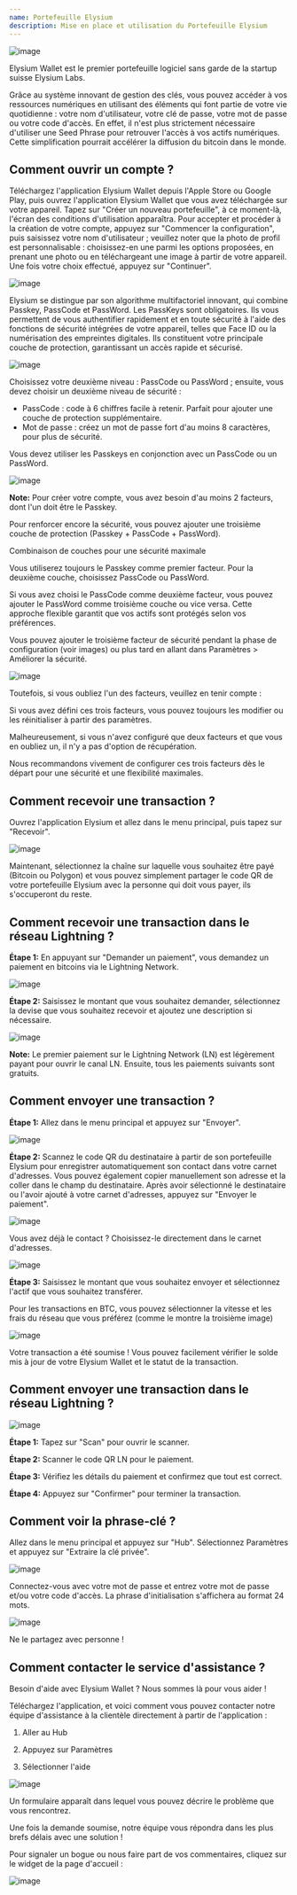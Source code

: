```yaml
---
name: Portefeuille Elysium
description: Mise en place et utilisation du Portefeuille Elysium
---
```

![image](assets/cover.webp)

Elysium Wallet est le premier portefeuille logiciel sans garde de la startup suisse Elysium Labs.

Grâce au système innovant de gestion des clés, vous pouvez accéder à vos ressources numériques en utilisant des éléments qui font partie de votre vie quotidienne : votre nom d'utilisateur, votre clé de passe, votre mot de passe ou votre code d'accès. En effet, il n'est plus strictement nécessaire d'utiliser une Seed Phrase pour retrouver l'accès à vos actifs numériques. Cette simplification pourrait accélérer la diffusion du bitcoin dans le monde.

## Comment ouvrir un compte ?

Téléchargez l'application Elysium Wallet depuis l'Apple Store ou Google Play, puis ouvrez l'application Elysium Wallet que vous avez téléchargée sur votre appareil. Tapez sur "Créer un nouveau portefeuille", à ce moment-là, l'écran des conditions d'utilisation apparaîtra. Pour accepter et procéder à la création de votre compte, appuyez sur "Commencer la configuration", puis saisissez votre nom d'utilisateur ; veuillez noter que la photo de profil est personnalisable : choisissez-en une parmi les options proposées, en prenant une photo ou en téléchargeant une image à partir de votre appareil. Une fois votre choix effectué, appuyez sur "Continuer".

![image](assets/en/02.webp)

Elysium se distingue par son algorithme multifactoriel innovant, qui combine Passkey, PassCode et PassWord. Les PassKeys sont obligatoires. Ils vous permettent de vous authentifier rapidement et en toute sécurité à l'aide des fonctions de sécurité intégrées de votre appareil, telles que Face ID ou la numérisation des empreintes digitales. Ils constituent votre principale couche de protection, garantissant un accès rapide et sécurisé.

![image](assets/en/03.webp)

Choisissez votre deuxième niveau : PassCode ou PassWord ; ensuite, vous devez choisir un deuxième niveau de sécurité :


- PassCode : code à 6 chiffres facile à retenir. Parfait pour ajouter une couche de protection supplémentaire.
- Mot de passe : créez un mot de passe fort d'au moins 8 caractères, pour plus de sécurité.

Vous devez utiliser les Passkeys en conjonction avec un PassCode ou un PassWord.

![image](assets/en/04.webp)

**Note:** Pour créer votre compte, vous avez besoin d'au moins 2 facteurs, dont l'un doit être le Passkey.

Pour renforcer encore la sécurité, vous pouvez ajouter une troisième couche de protection (Passkey + PassCode + PassWord).

Combinaison de couches pour une sécurité maximale

Vous utiliserez toujours le Passkey comme premier facteur. Pour la deuxième couche, choisissez PassCode ou PassWord.

Si vous avez choisi le PassCode comme deuxième facteur, vous pouvez ajouter le PassWord comme troisième couche ou vice versa. Cette approche flexible garantit que vos actifs sont protégés selon vos préférences.

Vous pouvez ajouter le troisième facteur de sécurité pendant la phase de configuration (voir images) ou plus tard en allant dans Paramètres > Améliorer la sécurité.

![image](assets/en/05.webp)

Toutefois, si vous oubliez l'un des facteurs, veuillez en tenir compte :

Si vous avez défini ces trois facteurs, vous pouvez toujours les modifier ou les réinitialiser à partir des paramètres.

Malheureusement, si vous n'avez configuré que deux facteurs et que vous en oubliez un, il n'y a pas d'option de récupération.

Nous recommandons vivement de configurer ces trois facteurs dès le départ pour une sécurité et une flexibilité maximales.

## Comment recevoir une transaction ?

Ouvrez l'application Elysium et allez dans le menu principal, puis tapez sur "Recevoir".

![image](assets/en/06.webp)

Maintenant, sélectionnez la chaîne sur laquelle vous souhaitez être payé (Bitcoin ou Polygon) et vous pouvez simplement partager le code QR de votre portefeuille Elysium avec la personne qui doit vous payer, ils s'occuperont du reste.

## Comment recevoir une transaction dans le réseau Lightning ?

**Étape 1:** En appuyant sur "Demander un paiement", vous demandez un paiement en bitcoins via le Lightning Network.

![image](assets/en/07.webp)

**Étape 2:** Saisissez le montant que vous souhaitez demander, sélectionnez la devise que vous souhaitez recevoir et ajoutez une description si nécessaire.

![image](assets/en/08.webp)

**Note:** Le premier paiement sur le Lightning Network (LN) est légèrement payant pour ouvrir le canal LN. Ensuite, tous les paiements suivants sont gratuits.

## Comment envoyer une transaction ?

**Étape 1:** Allez dans le menu principal et appuyez sur "Envoyer".

![image](assets/en/09.webp)

**Étape 2:** Scannez le code QR du destinataire à partir de son portefeuille Elysium pour enregistrer automatiquement son contact dans votre carnet d'adresses. Vous pouvez également copier manuellement son adresse et la coller dans le champ du destinataire. Après avoir sélectionné le destinataire ou l'avoir ajouté à votre carnet d'adresses, appuyez sur "Envoyer le paiement".

![image](assets/en/10.webp)

Vous avez déjà le contact ? Choisissez-le directement dans le carnet d'adresses.

![image](assets/en/11.webp)

**Étape 3:** Saisissez le montant que vous souhaitez envoyer et sélectionnez l'actif que vous souhaitez transférer.

Pour les transactions en BTC, vous pouvez sélectionner la vitesse et les frais du réseau que vous préférez (comme le montre la troisième image)

![image](assets/en/12.webp)

Votre transaction a été soumise ! Vous pouvez facilement vérifier le solde mis à jour de votre Elysium Wallet et le statut de la transaction.

## Comment envoyer une transaction dans le réseau Lightning ?

![image](assets/en/13.webp)

**Étape 1:** Tapez sur "Scan" pour ouvrir le scanner.

**Étape 2:** Scanner le code QR LN pour le paiement.

**Étape 3:** Vérifiez les détails du paiement et confirmez que tout est correct.

**Étape 4:** Appuyez sur "Confirmer" pour terminer la transaction.

## Comment voir la phrase-clé ?

Allez dans le menu principal et appuyez sur "Hub". Sélectionnez Paramètres et appuyez sur "Extraire la clé privée".

![image](assets/en/14.webp)

Connectez-vous avec votre mot de passe et entrez votre mot de passe et/ou votre code d'accès. La phrase d'initialisation s'affichera au format 24 mots.

![image](assets/en/15.webp)

Ne le partagez avec personne !

## Comment contacter le service d'assistance ?

Besoin d'aide avec Elysium Wallet ? Nous sommes là pour vous aider !

Téléchargez l'application, et voici comment vous pouvez contacter notre équipe d'assistance à la clientèle directement à partir de l'application :

1. Aller au Hub

2. Appuyez sur Paramètres

3. Sélectionner l'aide

![image](assets/en/16.webp)

Un formulaire apparaît dans lequel vous pouvez décrire le problème que vous rencontrez.

Une fois la demande soumise, notre équipe vous répondra dans les plus brefs délais avec une solution !

Pour signaler un bogue ou nous faire part de vos commentaires, cliquez sur le widget de la page d'accueil :

![image](assets/en/17.webp)